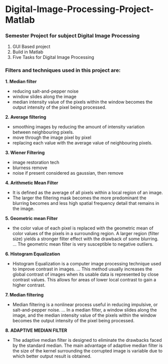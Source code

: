 # Digital-Image-Processing-Project-Matlab

### Semester Project for subject Digital Image Processing
1. GUI Based project
2. Build in Matlab
3. Five Tasks for Digital Image Processing

### Filters and techniques used in this project are:

**1. Median filter**
- reducing salt-and-pepper noise
- window slides along the image
- median intensity value of the pixels within the window becomes the output intensity of the pixel being processed.


**2. Average filtering** 

- smoothing images by reducing the amount of intensity variation between neighbouring pixels.
- move through the image pixel by pixel
- replacing each value with the average value of neighbouring pixels.

**3. Wiener Filtering**

- image restoration tech
- blurness remove
- noise if present considered as gaussian, then remove

**4. Arithmetic Mean Filter** 

- It is defined as the average of all pixels within a local region of an image. 
- The larger the filtering mask becomes the more predominant the blurring becomes and less high spatial frequency detail that remains in the image.

**5. Geometric mean Filter**

- the color value of each pixel is replaced with the geometric mean of color values of the pixels in a surrounding region. A larger region (filter size) yields a stronger filter effect with the drawback of some blurring. ... The geometric mean filter is very susceptible to negative outliers.

**6. Histogram Equalization**

- Histogram Equalization is a computer image processing technique used to improve contrast in images. ... This method usually increases the global contrast of images when its usable data is represented by close contrast values. This allows for areas of lower local contrast to gain a higher contrast.

**7. Median filtering**

- Median filtering is a nonlinear process useful in reducing impulsive, or salt-and-pepper noise. ... In a median filter, a window slides along the image, and the median intensity value of the pixels within the window becomes the output intensity of the pixel being processed.

**8. ADAPTIVE MEDIAN FILTER**

- The adaptive median filter is designed to eliminate the drawbacks faced by the standard median. The main advantage of adaptive median filter is the size of the kernel surrounding the corrupted image is variable due to which better output result is obtained.
